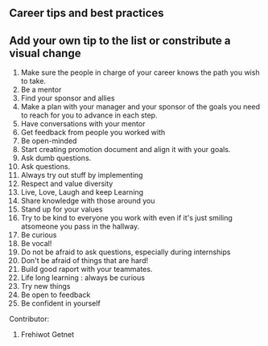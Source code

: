 ## Career tips and best practices

## Add your own tip to the list or constribute a visual change


1. Make sure the people in charge of your career knows the path you wish to take.
1. Be a mentor
1. Find your sponsor and allies
2. Make a plan with your manager and your sponsor of the goals you need to reach for you to advance in each step.
3. Have conversations with your mentor
4. Get feedback from people you worked with
5. Be open-minded
6. Start creating promotion document and align it with your goals.
6. Ask dumb questions.
6. Ask questions.
6. Always try out stuff by implementing
6. Respect and value diversity
7. Live, Love, Laugh and keep Learning
6. Share knowledge with those around you
6. Stand up for your values
6. Try to be kind to everyone you work with even if it's just smiling atsomeone you pass in the hallway.
6. Be curious
6. Be vocal!
6. Do not be afraid to ask questions, especially during internships
6. Don't be afraid of things that are hard!
6. Build good raport with your teammates.
7. Life long learning : always be curious 
6. Try new things
6. Be open to feedback
7. Be confident in yourself 

Contributor:
1. Frehiwot Getnet
